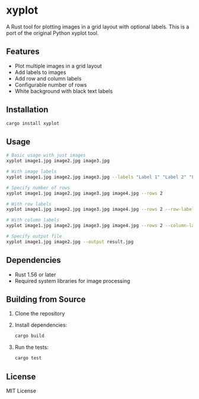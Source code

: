 # xyplot

A Rust tool for plotting images in a grid layout with optional labels. This is a port of the original Python xyplot tool.

## Features

- Plot multiple images in a grid layout
- Add labels to images
- Add row and column labels
- Configurable number of rows
- White background with black text labels

## Installation

```bash
cargo install xyplot
```

## Usage

```bash
# Basic usage with just images
xyplot image1.jpg image2.jpg image3.jpg

# With image labels
xyplot image1.jpg image2.jpg image3.jpg --labels "Label 1" "Label 2" "Label 3"

# Specify number of rows
xyplot image1.jpg image2.jpg image3.jpg image4.jpg --rows 2

# With row labels
xyplot image1.jpg image2.jpg image3.jpg image4.jpg --rows 2 --row-labels "Row 1" "Row 2"

# With column labels
xyplot image1.jpg image2.jpg image3.jpg image4.jpg --rows 2 --column-labels "Col 1" "Col 2"

# Specify output file
xyplot image1.jpg image2.jpg --output result.jpg
```

## Dependencies

- Rust 1.56 or later
- Required system libraries for image processing

## Building from Source

1. Clone the repository
2. Install dependencies:

   ```bash
   cargo build
   ```

3. Run the tests:

   ```bash
   cargo test
   ```

## License

MIT License
